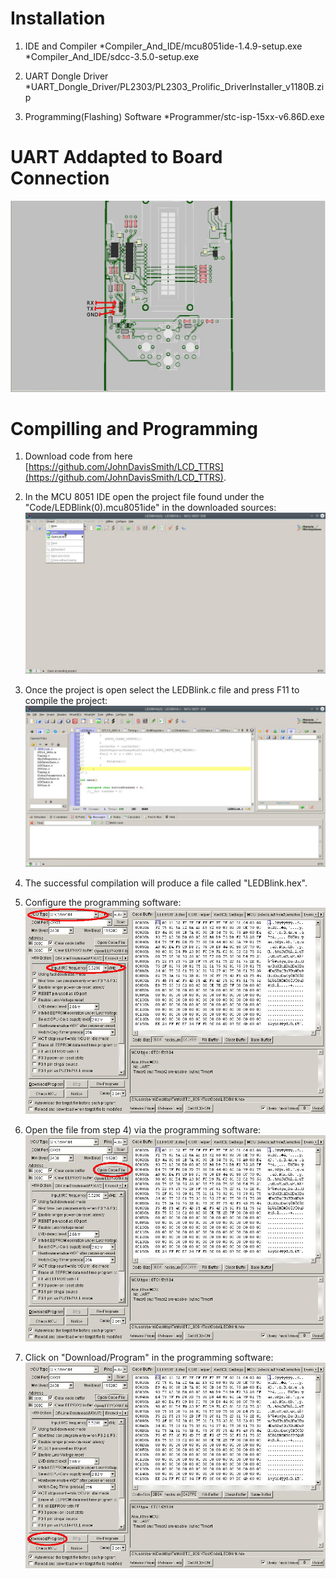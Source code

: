 # Installation

1. IDE and Compiler
*Compiler_And_IDE/mcu8051ide-1.4.9-setup.exe
*Compiler_And_IDE/sdcc-3.5.0-setup.exe

2. UART Dongle Driver
*UART_Dongle_Driver/PL2303/PL2303_Prolific_DriverInstaller_v1180B.zip

3. Programming(Flashing) Software
*Programmer/stc-isp-15xx-v6.86D.exe


# UART Addapted to Board Connection
![Screenshot](UART_Adapter_Connection.jpg)


# Compilling and Programming
1. Download code from here [https://github.com/JohnDavisSmith/LCD_TTRS](https://github.com/JohnDavisSmith/LCD_TTRS).

2. In the MCU 8051 IDE open the project file found under the "Code/LEDBlink(0).mcu8051ide" in the downloaded sources:
![Screenshot](Load_Project.jpg)

3. Once the project is open select the LEDBlink.c file and press F11 to compile the project:
![Screenshot](LEDBlink.jpg)

4. The successful compilation will produce a file called "LEDBlink.hex".

5. Configure the programming software:
![Screenshot](Configure_Programming_Software.jpg)

6. Open the file from step 4) via the programming software:
![Screenshot](Programming_Software_Open_Code_File.jpg)

7. Click on "Download/Program" in the programming software:
![Screenshot](Program.jpg)


